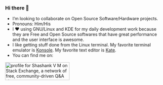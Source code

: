 ### Hi there 👋

<!--
**ShashankVM/ShashankVM** is a ✨ _special_ ✨ repository because its `README.md` (this file) appears on your GitHub profile.

Here are some ideas to get you started:

- 🔭 I’m currently working on

-->
- I’m looking to collaborate on Open Source Software/Hardware projects.
- Pronouns: Him/His
- I :heart: using GNU/Linux and KDE for my daily development work because they are Free and Open Source softwares that have great performance and the user interface is awesome.
- I like getting stuff done from the Linux terminal. My favorite terminal emulator is [Konsole](https://konsole.kde.org/). My favorite text editor is [Kate](https://kate-editor.org/).
- You can find me on: 

<a href="https://stackexchange.com/users/17017739/shashank-v-m"><img src="https://stackexchange.com/users/flair/17017739.png" width="208" height="58" alt="profile for Shashank V M on Stack Exchange, a network of free, community-driven Q&amp;A sites" title="profile for Shashank V M on Stack Exchange, a network of free, community-driven Q&amp;A sites" /></a>




